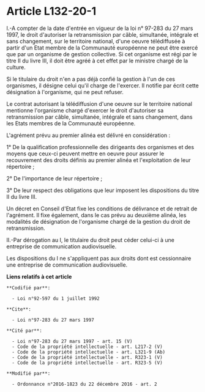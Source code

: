 # Article L132-20-1

I.-A compter de la date d'entrée en vigueur de la loi n° 97-283 du 27 mars 1997, le droit d'autoriser la retransmission par
câble, simultanée, intégrale et sans changement, sur le territoire national, d'une oeuvre télédiffusée à partir d'un Etat
membre de la Communauté européenne ne peut être exercé que par un organisme de gestion collective. Si cet organisme est régi
par le titre II du livre III, il doit être agréé  à cet effet par le ministre chargé de la culture. 

Si le titulaire du droit n'en a pas déjà confié la gestion à  l'un de ces organismes, il désigne celui  qu'il charge de
l'exercer. Il notifie par écrit cette désignation à l'organisme, qui ne peut refuser. 

Le contrat autorisant la télédiffusion d'une oeuvre sur le territoire national mentionne l'organisme chargé  d'exercer le
droit d'autoriser sa retransmission par câble, simultanée, intégrale et sans changement, dans les Etats membres de la
Communauté européenne. 

L'agrément prévu au premier alinéa est délivré en considération : 

1° De la qualification professionnelle des dirigeants des organismes et des moyens que ceux-ci peuvent mettre en oeuvre pour
assurer le recouvrement des droits définis au premier alinéa et l'exploitation de leur répertoire ; 

2° De l'importance de leur répertoire ; 

3° De leur respect des obligations que leur imposent les dispositions du titre II du livre III. 

Un décret en Conseil d'Etat fixe les conditions de délivrance et de retrait de l'agrément. Il fixe également, dans le cas
prévu au deuxième alinéa, les modalités de désignation de l'organisme chargé  de la gestion du droit de retransmission. 

II.-Par dérogation au I, le titulaire du droit peut céder celui-ci à une entreprise de communication audiovisuelle. 

Les dispositions du I ne s'appliquent pas aux droits dont est cessionnaire une entreprise de communication audiovisuelle.

**Liens relatifs à cet article**

	**Codifié par**:

	  - Loi n°92-597 du 1 juillet 1992

	**Cite**:

	  - Loi n°97-283 du 27 mars 1997

	**Cité par**:

	  - Loi n°97-283 du 27 mars 1997 - art. 15 (V)
	  - Code de la propriété intellectuelle - art. L217-2 (V)
	  - Code de la propriété intellectuelle - art. L321-9 (Ab)
	  - Code de la propriété intellectuelle - art. R323-1 (V)
	  - Code de la propriété intellectuelle - art. R323-5 (V)

	**Modifié par**:

	  - Ordonnance n°2016-1823 du 22 décembre 2016 - art. 2
